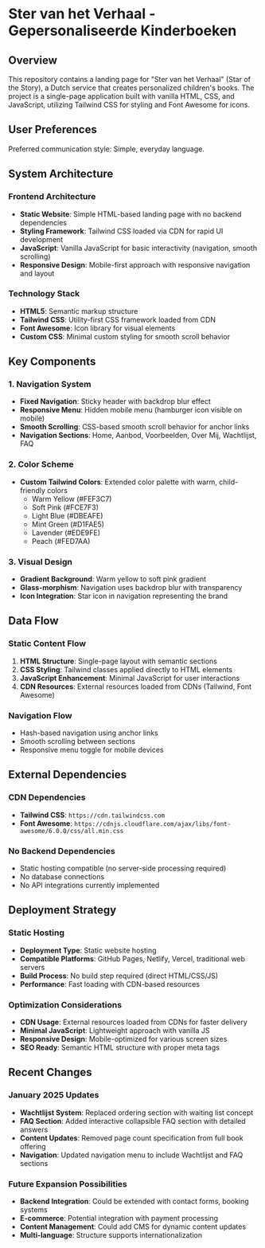 # Ster van het Verhaal - Gepersonaliseerde Kinderboeken

## Overview

This repository contains a landing page for "Ster van het Verhaal" (Star of the Story), a Dutch service that creates personalized children's books. The project is a single-page application built with vanilla HTML, CSS, and JavaScript, utilizing Tailwind CSS for styling and Font Awesome for icons.

## User Preferences

Preferred communication style: Simple, everyday language.

## System Architecture

### Frontend Architecture
- **Static Website**: Simple HTML-based landing page with no backend dependencies
- **Styling Framework**: Tailwind CSS loaded via CDN for rapid UI development
- **JavaScript**: Vanilla JavaScript for basic interactivity (navigation, smooth scrolling)
- **Responsive Design**: Mobile-first approach with responsive navigation and layout

### Technology Stack
- **HTML5**: Semantic markup structure
- **Tailwind CSS**: Utility-first CSS framework loaded from CDN
- **Font Awesome**: Icon library for visual elements
- **Custom CSS**: Minimal custom styling for smooth scroll behavior

## Key Components

### 1. Navigation System
- **Fixed Navigation**: Sticky header with backdrop blur effect
- **Responsive Menu**: Hidden mobile menu (hamburger icon visible on mobile)
- **Smooth Scrolling**: CSS-based smooth scroll behavior for anchor links
- **Navigation Sections**: Home, Aanbod, Voorbeelden, Over Mij, Wachtlijst, FAQ

### 2. Color Scheme
- **Custom Tailwind Colors**: Extended color palette with warm, child-friendly colors
  - Warm Yellow (#FEF3C7)
  - Soft Pink (#FCE7F3)
  - Light Blue (#DBEAFE)
  - Mint Green (#D1FAE5)
  - Lavender (#EDE9FE)
  - Peach (#FED7AA)

### 3. Visual Design
- **Gradient Background**: Warm yellow to soft pink gradient
- **Glass-morphism**: Navigation uses backdrop blur with transparency
- **Icon Integration**: Star icon in navigation representing the brand

## Data Flow

### Static Content Flow
1. **HTML Structure**: Single-page layout with semantic sections
2. **CSS Styling**: Tailwind classes applied directly to HTML elements
3. **JavaScript Enhancement**: Minimal JavaScript for user interactions
4. **CDN Resources**: External resources loaded from CDNs (Tailwind, Font Awesome)

### Navigation Flow
- Hash-based navigation using anchor links
- Smooth scrolling between sections
- Responsive menu toggle for mobile devices

## External Dependencies

### CDN Dependencies
- **Tailwind CSS**: `https://cdn.tailwindcss.com`
- **Font Awesome**: `https://cdnjs.cloudflare.com/ajax/libs/font-awesome/6.0.0/css/all.min.css`

### No Backend Dependencies
- Static hosting compatible (no server-side processing required)
- No database connections
- No API integrations currently implemented

## Deployment Strategy

### Static Hosting
- **Deployment Type**: Static website hosting
- **Compatible Platforms**: GitHub Pages, Netlify, Vercel, traditional web servers
- **Build Process**: No build step required (direct HTML/CSS/JS)
- **Performance**: Fast loading with CDN-based resources

### Optimization Considerations
- **CDN Usage**: External resources loaded from CDNs for faster delivery
- **Minimal JavaScript**: Lightweight approach with vanilla JS
- **Responsive Design**: Mobile-optimized for various screen sizes
- **SEO Ready**: Semantic HTML structure with proper meta tags

## Recent Changes

### January 2025 Updates
- **Wachtlijst System**: Replaced ordering section with waiting list concept
- **FAQ Section**: Added interactive collapsible FAQ section with detailed answers
- **Content Updates**: Removed page count specification from full book offering
- **Navigation**: Updated navigation menu to include Wachtlijst and FAQ sections

### Future Expansion Possibilities
- **Backend Integration**: Could be extended with contact forms, booking systems
- **E-commerce**: Potential integration with payment processing
- **Content Management**: Could add CMS for dynamic content updates
- **Multi-language**: Structure supports internationalization